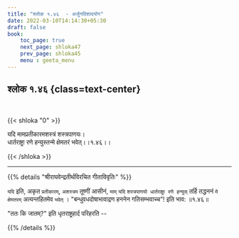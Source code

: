 ```yaml
---
title: "श्लोक १.४६  - अर्जुनविशादयोग"
date: 2022-03-10T14:14:30+05:30
draft: false
book:
    toc_page: true
    next_page: shloka47
    prev_page: shloka45
    menu : geeta_menu
---
```




## श्लोक १.४६ {class=text-center}

<br/>

{{< shloka  "0"  >}}

यदि मामप्रतीकारमशस्त्रं शस्त्रपाणयः।  
धार्तराष्ट्रा रणे हन्युस्तन्मे क्षेमतरं भवेत्।।१.४६।।

{{< /shloka >}}

---

{{% details "श्रीराघवेन्द्रतीर्थविरचित गीताविवृतिः" %}}

`यदि` इति, अकृत `प्रतीकारम्‌`, `अशस्त्रम` तूष्णीं आसीनं,
`माम्‌` `यदि` `शस्त्रपाणयो धार्तराष्ट्रा रणे हन्युस्‌` तर्हि
तद्धननं `मे क्षेमतरम्‌` अत्यन्तहितमेव `भवेत्‌` ।
"बन्धुवधदोषाभावाद्रण हननेन गतिसम्भवाच्च”! इति भाव: ॥१.४६॥

"ततः कि जातम्‌?" इति धृतराष्ट्रहार्द परिहरति --


{{% /details %}}

